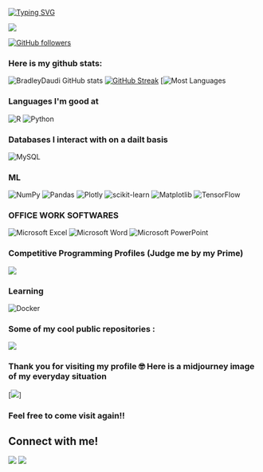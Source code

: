 




[![Typing SVG](https://readme-typing-svg.herokuapp.com?font=Architects+Daughter&color=7AF79A&size=30&lines=Hello!+It's+Bradley!;I'm+a+learning+datascientist...;;And+I'm+a+fun+person;looking+to+contribute;into+yourorganization)](https://git.io/typing-svg)

<img src="https://profile-counter.glitch.me/BradleyDaudi/count.svg">

[![GitHub followers](https://img.shields.io/github/followers/BradleyDaudi.svg?style=social&label=Followers)](https://github.com/BradleyDaudi?tab=followers)

### Here is my github stats:

![BradleyDaudi GitHub stats](https://github-readme-stats.vercel.app/api?username=BradleyDaudi&show_icons=true&theme=radical) 
[![GitHub Streak](https://github-readme-streak-stats.herokuapp.com/?user=BradleyDaudi&theme=radical)](https://git.io/streak-stats) 
[![Most Languages](https://github-readme-stats.anuraghazra1.vercel.app/api/top-langs/?username=BradleyDaudi&theme=dark&hide_border=true&no-bg=true&no-frame=true&langs_count=10)


### Languages I'm good at

![R](https://img.shields.io/badge/r-%23276DC3.svg?style=for-the-badge&logo=r&logoColor=white)
![Python](https://img.shields.io/badge/Python-14354C?style=for-the-badge&logo=python&logoColor=white)

### Databases I interact with on a dailt basis
![MySQL](https://img.shields.io/badge/mysql-%2300f.svg?style=for-the-badge&logo=mysql&logoColor=white)
 

### ML
![NumPy](https://img.shields.io/badge/numpy-%23013243.svg?style=for-the-badge&logo=numpy&logoColor=white)
	![Pandas](https://img.shields.io/badge/pandas-%23150458.svg?style=for-the-badge&logo=pandas&logoColor=white)
 ![Plotly](https://img.shields.io/badge/Plotly-%233F4F75.svg?style=for-the-badge&logo=plotly&logoColor=white)
 ![scikit-learn](https://img.shields.io/badge/scikit--learn-%23F7931E.svg?style=for-the-badge&logo=scikit-learn&logoColor=white)
 ![Matplotlib](https://img.shields.io/badge/Matplotlib-%23ffffff.svg?style=for-the-badge&logo=Matplotlib&logoColor=black)
 	![TensorFlow](https://img.shields.io/badge/TensorFlow-%23FF6F00.svg?style=for-the-badge&logo=TensorFlow&logoColor=white)

  ### OFFICE WORK SOFTWARES
  ![Microsoft Excel](https://img.shields.io/badge/Microsoft_Excel-217346?style=for-the-badge&logo=microsoft-excel&logoColor=white)
  ![Microsoft Word](https://img.shields.io/badge/Microsoft_Word-2B579A?style=for-the-badge&logo=microsoft-word&logoColor=white)
  	![Microsoft PowerPoint](https://img.shields.io/badge/Microsoft_PowerPoint-B7472A?style=for-the-badge&logo=microsoft-powerpoint&logoColor=white)
   



### Competitive Programming Profiles (Judge me by my Prime) <!--https://home.aveek.io/GitHub-Profile-Badges/ -->

<a href="https://www.hackerrank.com/Bradohardy?hr_r=1">![](https://img.shields.io/badge/HackerRank-00EA64.svg?style=for-the-badge&logo=HackerRank&logoColor=white)</a>
<br>


### Learning 
![Docker](https://img.shields.io/badge/Docker-2496ED.svg?style=for-the-badge&logo=Docker&logoColor=white)


### Some of my cool public repositories :

<a href="https://github.com/BradleyDaudi/IBM-DATA-ANALYST-CAPSTONE-PROJECT">
  <!-- Change the `github-readme-stats.anuraghazra1.vercel.app` to `github-readme-stats.vercel.app`  -->
  <img align="center" src="https://github-readme-stats.vercel.app/api/pin/?username=BradleyDaudi&repo=IBM-DATA-ANALYST-CAPSTONE-PROJECT&theme=onedark" />
</a>  



### Thank you for visiting my profile 🤓 Here is a midjourney image of my everyday situation 
[![](https://github.com/BradleyDaudi/walleeva2018/blob/main/325166505_1643785179424836_8598779591188349048_n.jpg?raw=true)]

### Feel free to come visit again!!

<h2>Connect with me!</h2>
 
[<img src="https://img.shields.io/badge/linkedin-%230077B5.svg?&style=for-the-badge&logo=linkedin&logoColor=white" />](https://www.linkedin.com/in/bradley-daudi-aa2ab564/) [<img src = "https://img.shields.io/badge/twitter-%2320A1F1.svg?&style=for-the-badge&logo=twitter&logoColor=white">](https://twitter.com/_____Dau_____)  
<br> <br>

